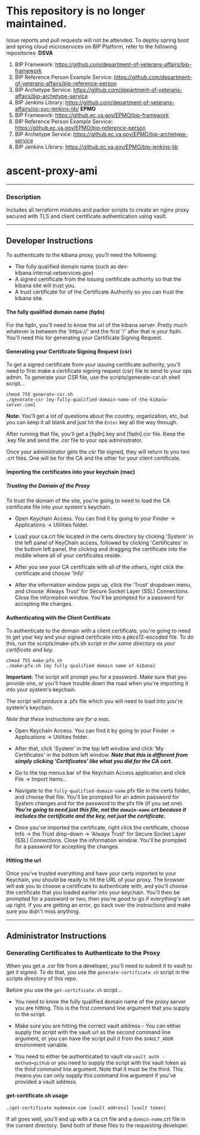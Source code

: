 # This repository is no longer maintained.
Issue reports and pull requests will not be attended. 
To deploy spring boot and spring cloud microservices on BIP Platform, refer to the following repositories:
**DSVA**
1. BIP Framework: https://github.com/department-of-veterans-affairs/bip-framework
2. BIP Reference Person Example Service: https://github.com/department-of-veterans-affairs/bip-reference-person
3. BIP Archetype Service: https://github.com/department-of-veterans-affairs/bip-archetype-service
4. BIP Jenkins Library: https://github.com/department-of-veterans-affairs/os-svc-jenkins-lib/
**EPMO**
1. BIP Framework: https://github.ec.va.gov/EPMO/bip-framework
2. BIP Reference Person Example Service: https://github.ec.va.gov/EPMO/bip-reference-person
3. BIP Archetype Service: https://github.ec.va.gov/EPMO/bip-archetype-service
4. BIP Jenkins Library: https://github.ec.va.gov/EPMO/bip-jenkins-lib

# ascent-proxy-ami

---
### Description
Includes all terraform modules and packer scripts to create an nginx proxy secured with TLS and client certificate authentication using vault.

---
## Developer Instructions
To authenticate to the kibana proxy, you'll need the following:
- The fully qualified domain name (such as dev-kibana.internal.vetservices.gov)
- A signed certificate from the issuing certificate authority so that the kibana site will trust you.
- A trust certificate for of the Certificate Authority so you can trust the kibana site.
#### The fully qualified domain name (fqdn)
For the fqdn, you'll need to know the url of the kibana server. Pretty much whatever is between the 'https://' and the first '/' after that is your fqdn. You'll need this for generating your Certificate Signing Request.

#### Generating your Certificate Signing Request (csr)
To get a signed certificate from your issuing certificate authority, you'll need to first make a certificate signing request (csr) file to send to your ops admin. To generate your CSR file, use the scripts/generate-csr.sh shell script...
```
chmod 755 generate-csr.sh
./generate-csr [my-fully-qualified-domain-name-of-the-kibana-server.com]
```
**Note:** You'll get a lot of questions about the country, organization, etc, but you can keep it all blank and just hit the `Enter` key all the way through.

After running that file, you'll get a [fqdn].key and [fqdn].csr file. Keep the .key file and send the .csr file to your ops administrator.

Once your administrator gets the csr file signed, they will return to you two .crt files. One will be for the CA and the other for your client certificate.

#### Importing the certificates into your keychain (mac)

##### Trusting the Domain of the Proxy
To trust the domain of the site, you're going to need to load the CA certificate file into your system's keychain.

- Open Keychain Access. You can find it by going to your Finder -> Applications -> Utilities folder.

- Load your ca.crt file located in the certs directory by clicking 'System' in the left panel of KeyChain access, followed by clicking 'Certificates' in the bottom left panel, the clicking and dragging the certificate into the middle where all of your certificates reside.

- After you see your CA certificate with all of the others, right click the certificate and choose 'Info'

- After the information window pops up, click the 'Trust' dropdown menu, and choose 'Always Trust' for Secure Socket Layer (SSL) Connections. Close the information window. You'll be prompted for a password for accepting the changes.

#### Authenticating with the Client Certificate
To authenticate to the domain with a client certificate, you're going to need to get your key and your signed certificate into a pkcs12-encoded file. To do this, run the scripts/make-pfx.sh script *in the same directory as your certificate and key.*
```
chmod 755 make-pfx.sh
./make-pfx.sh [my fully qualified domain name of kibana]
```
**Important:** The script will prompt you for a password. Make sure that you provide one, or you'll have trouble down the road when you're importing it into your system's keychain.

The script will produce a .pfx file which you will need to load into you're system's keychain.

*Note that these instructions are for a mac.*
- Open Keychain Access. You can find it by going to your Finder -> Applications -> Utilities folder.

- After that, click 'System' in the top left window and click 'My Certificates' in the bottom left window. ***Note that this is different from simply clicking 'Certificates' like what you did for the CA cert.***

- Go to the top menus bar of the Keychain Access application and click File -> Import Items...

- Navigate to the `fully-qualified-domain-name`.pfx file in the certs folder, and choose that file. You'll be prompted for an admin password for System changes and for the password to the pfx file (if you set one). ***You're going to need just this file, not the `domain-name`.crt because it includes the certificate and the key, not just the certificate.***

- Once you've imported the certificate, right click the certificate, choose Info -> the Trust drop-down -> 'Always Trust' for Secure Socket Layer (SSL) Connections. Close the information window. You'll be prompted for a password for accepting the changes.

#### Hitting the url
Once you've trusted everything and have your certs imported to your Keychain, you should be ready to hit the URL of your proxy. The browser will ask you to choose a certificate to authenticate with, and you'll choose the certificate that you loaded earlier into your keychain. You'll then be prompted for a password or two, then you're good to go if everything's set up right. If you are getting an error, go back over the instructions and make sure you didn't miss anything.

---

## Administrator Instructions
### Generating Certificates to Authenticate to the Proxy
When you get a .csr file from a developer, you'll need to submit it to vault to get it signed. To do that, you use the `generate-certificate.sh` script in the scripts directory of this repo.

Before you use the `get-certificate.sh` script...

- You need to know the fully qualified domain name of the proxy server you are hitting. This is the first command line argument that you supply to the script.

- Make sure you are hitting the correct vault address - You can either supply the script with the vault url as the _second_ command line argument, or you can have the script pull it from the `$VAULT_ADDR` environment variable.

- You need to either be authenticated to vault via `vault auth -method=github` or you need to supply the script with the vault token as the _third_ command line argument. Note that it must be the third. This means you can only supply this command line argument if you've provided a vault address.

#### get-certificate.sh usage
```
./get-certificate mydomain.com [vault address] [vault token]  
```

If all goes well, you'll end up with a ca.crt file and a `domain-name`.crt file in the current directory. Send both of these files to the requesting developer.
